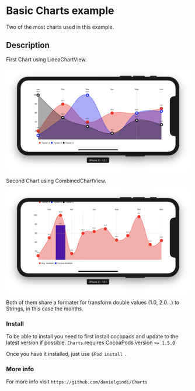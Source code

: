 # Basic Charts example

Two of the most charts used in this example. 

## Description

First Chart using LineaChartView.

![Line Screen](screenshots/linechart.png)

Second Chart using CombinedChartView.

![Combined Screen](screenshots/combined.png)

Both of them share a formater for transform double values (1.0, 2.0...) to Strings, in this case the months.

### Install

To be able to install you need to first install cocopads and update to the latest version if possible.
`Charts` requires CocoaPods version `>= 1.5.0`

Once you have it installed, just use `$Pod install `.

### More info

For more info visit  `https://github.com/danielgindi/Charts`
